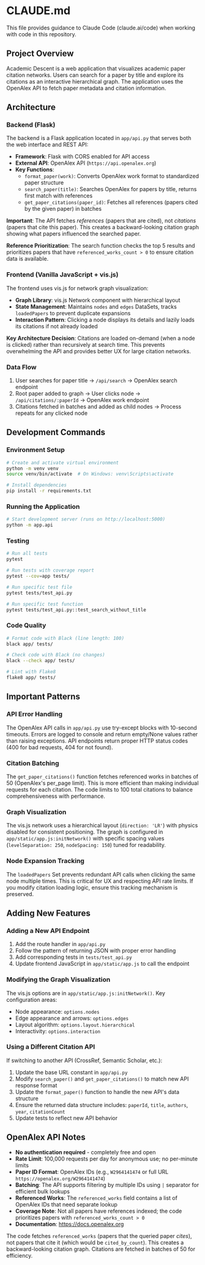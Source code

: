 # CLAUDE.md

This file provides guidance to Claude Code (claude.ai/code) when working with code in this repository.

## Project Overview

Academic Descent is a web application that visualizes academic paper citation networks. Users can search for a paper by title and explore its citations as an interactive hierarchical graph. The application uses the OpenAlex API to fetch paper metadata and citation information.

## Architecture

### Backend (Flask)

The backend is a Flask application located in `app/api.py` that serves both the web interface and REST API:

- **Framework**: Flask with CORS enabled for API access
- **External API**: OpenAlex API (`https://api.openalex.org`)
- **Key Functions**:
  - `format_paper(work)`: Converts OpenAlex work format to standardized paper structure
  - `search_paper(title)`: Searches OpenAlex for papers by title, returns first match with references
  - `get_paper_citations(paper_id)`: Fetches all references (papers cited by the given paper) in batches

**Important**: The API fetches *references* (papers that are cited), not *citations* (papers that cite this paper). This creates a backward-looking citation graph showing what papers influenced the searched paper.

**Reference Prioritization**: The search function checks the top 5 results and prioritizes papers that have `referenced_works_count > 0` to ensure citation data is available.

### Frontend (Vanilla JavaScript + vis.js)

The frontend uses vis.js for network graph visualization:

- **Graph Library**: vis.js Network component with hierarchical layout
- **State Management**: Maintains `nodes` and `edges` DataSets, tracks `loadedPapers` to prevent duplicate expansions
- **Interaction Pattern**: Clicking a node displays its details and lazily loads its citations if not already loaded

**Key Architecture Decision**: Citations are loaded on-demand (when a node is clicked) rather than recursively at search time. This prevents overwhelming the API and provides better UX for large citation networks.

### Data Flow

1. User searches for paper title → `/api/search` → OpenAlex search endpoint
2. Root paper added to graph → User clicks node → `/api/citations/:paperId` → OpenAlex work endpoint
3. Citations fetched in batches and added as child nodes → Process repeats for any clicked node

## Development Commands

### Environment Setup
```bash
# Create and activate virtual environment
python -m venv venv
source venv/bin/activate  # On Windows: venv\Scripts\activate

# Install dependencies
pip install -r requirements.txt
```

### Running the Application
```bash
# Start development server (runs on http://localhost:5000)
python -m app.api
```

### Testing
```bash
# Run all tests
pytest

# Run tests with coverage report
pytest --cov=app tests/

# Run specific test file
pytest tests/test_api.py

# Run specific test function
pytest tests/test_api.py::test_search_without_title
```

### Code Quality
```bash
# Format code with Black (line length: 100)
black app/ tests/

# Check code with Black (no changes)
black --check app/ tests/

# Lint with Flake8
flake8 app/ tests/
```

## Important Patterns

### API Error Handling

The OpenAlex API calls in `app/api.py` use try-except blocks with 10-second timeouts. Errors are logged to console and return empty/None values rather than raising exceptions. API endpoints return proper HTTP status codes (400 for bad requests, 404 for not found).

### Citation Batching

The `get_paper_citations()` function fetches referenced works in batches of 50 (OpenAlex's per_page limit). This is more efficient than making individual requests for each citation. The code limits to 100 total citations to balance comprehensiveness with performance.

### Graph Visualization

The vis.js network uses a hierarchical layout (`direction: 'LR'`) with physics disabled for consistent positioning. The graph is configured in `app/static/app.js:initNetwork()` with specific spacing values (`levelSeparation: 250`, `nodeSpacing: 150`) tuned for readability.

### Node Expansion Tracking

The `loadedPapers` Set prevents redundant API calls when clicking the same node multiple times. This is critical for UX and respecting API rate limits. If you modify citation loading logic, ensure this tracking mechanism is preserved.

## Adding New Features

### Adding a New API Endpoint

1. Add the route handler in `app/api.py`
2. Follow the pattern of returning JSON with proper error handling
3. Add corresponding tests in `tests/test_api.py`
4. Update frontend JavaScript in `app/static/app.js` to call the endpoint

### Modifying the Graph Visualization

The vis.js options are in `app/static/app.js:initNetwork()`. Key configuration areas:
- Node appearance: `options.nodes`
- Edge appearance and arrows: `options.edges`
- Layout algorithm: `options.layout.hierarchical`
- Interactivity: `options.interaction`

### Using a Different Citation API

If switching to another API (CrossRef, Semantic Scholar, etc.):
1. Update the base URL constant in `app/api.py`
2. Modify `search_paper()` and `get_paper_citations()` to match new API response format
3. Update the `format_paper()` function to handle the new API's data structure
4. Ensure the returned data structure includes: `paperId`, `title`, `authors`, `year`, `citationCount`
5. Update tests to reflect new API behavior

## OpenAlex API Notes

- **No authentication required** - completely free and open
- **Rate Limit**: 100,000 requests per day for anonymous use; no per-minute limits
- **Paper ID Format**: OpenAlex IDs (e.g., `W2964141474` or full URL `https://openalex.org/W2964141474`)
- **Batching**: The API supports filtering by multiple IDs using `|` separator for efficient bulk lookups
- **Referenced Works**: The `referenced_works` field contains a list of OpenAlex IDs that need separate lookup
- **Coverage Note**: Not all papers have references indexed; the code prioritizes papers with `referenced_works_count > 0`
- **Documentation**: https://docs.openalex.org

The code fetches `referenced_works` (papers that the queried paper *cites*), not papers that cite it (which would be `cited_by_count`). This creates a backward-looking citation graph. Citations are fetched in batches of 50 for efficiency.
